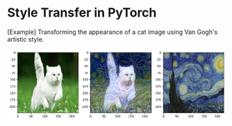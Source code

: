 # Style Transfer in PyTorch

[Example] Transforming the appearance of a cat image using Van Gogh's artistic style.

<img src="results.png">